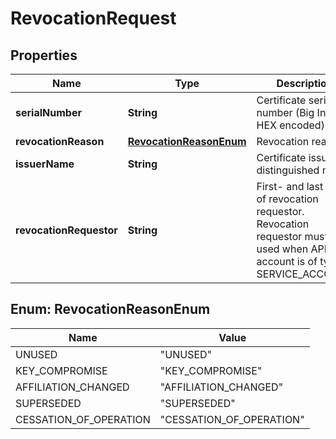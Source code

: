 

# RevocationRequest


## Properties

| Name | Type | Description | Notes |
|------------ | ------------- | ------------- | -------------|
|**serialNumber** | **String** | Certificate serial number (Big Integer HEX encoded) |  |
|**revocationReason** | [**RevocationReasonEnum**](#RevocationReasonEnum) | Revocation reason |  |
|**issuerName** | **String** | Certificate issuer distinguished name |  |
|**revocationRequestor** | **String** | First- and last name of revocation requestor. Revocation requestor must be used when API account is of type SERVICE_ACCOUNT |  [optional] |



## Enum: RevocationReasonEnum

| Name | Value |
|---- | -----|
| UNUSED | &quot;UNUSED&quot; |
| KEY_COMPROMISE | &quot;KEY_COMPROMISE&quot; |
| AFFILIATION_CHANGED | &quot;AFFILIATION_CHANGED&quot; |
| SUPERSEDED | &quot;SUPERSEDED&quot; |
| CESSATION_OF_OPERATION | &quot;CESSATION_OF_OPERATION&quot; |



